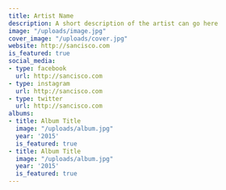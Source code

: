 ```yaml
---
title: Artist Name
description: A short description of the artist can go here
image: "/uploads/image.jpg"
cover_image: "/uploads/cover.jpg"
website: http://sancisco.com
is_featured: true
social_media:
- type: facebook
  url: http://sancisco.com
- type: instagram
  url: http://sancisco.com
- type: twitter
  url: http://sancisco.com
albums:
- title: Album Title
  image: "/uploads/album.jpg"
  year: '2015'
  is_featured: true
- title: Album Title
  image: "/uploads/album.jpg"
  year: '2015'
  is_featured: true
---
```



